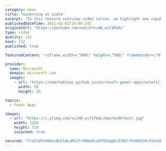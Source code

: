 ```yaml
---
category: news
title: "Governing at scale"
excerpt: "In this feature overview video series, we highlight new capabilities included in the latest update to Microsoft Power Apps.  Microsoft's Power Platform is a rich ecosystem of more than three hundred Microsoft and non-Microsoft connectors that can be leveraged by apps and flows. We are proud to introduce"
publishedDateTime: 2021-02-01T16:00:24Z
originalUrl: "https://youtube.com/watch?v=m8_wjf1PkAc"
type: video
quality: 122
heat: 122
published: true

featuredContent: "<iframe width=\"800\" height=\"500\" frameborder=\"0\" src=\"https://www.youtube.com/embed/m8_wjf1PkAc\" allow=\"accelerometer; autoplay; encrypted-media; gyroscope; picture-in-picture\" allowfullscreen></iframe>"

provider:
  name: Microsoft
  domain: microsoft.com
  images:
    - url: "https://smartableai.github.io/microsoft-power-apps/assets/images/organizations/microsoft.com-50x50.jpg"
      width: 50
      height: 50

topics:
  - Power Apps

images:
  - url: "https://i.ytimg.com/vi/m8_wjf1PkAc/maxresdefault.jpg"
    width: 1280
    height: 720
    isCached: true

secured: "7+x5JdTn456xv8n5lALeMSlFrXHHuEcoOfSD3qpEs3792lfh436534r3iVnSNfWrRG8Mx6CVcWlJ08TQeAWOHtxaUc4OVavt7JpTjZh4PQuJpZPuUB2ae4GFkSg2zfcIzfKRgNaIUXNg/0Dyi2I6QhlJourdXIGpjMV8w9Jqh6pu+XkvP9x8EgXDWB02HVcdLqzx9tE7J3mJGy6uCoT32rg2uvtANyKE7bvIAc5FuV3RH11JvEXrJ5vGjL4NFlBRr5SBARN/SYfAmqKBAQQQhueLgt0TEyUX+I5b97d19MO1iKk0KYvx0BYWQptcQmu1pCgzlduBNcPjnjrQAB79efMyr7hAv7ZsM3f0OWl/acmfAKvv6rORtcFbSQkBFbazLQIRtHNuga7jz5+O/H6Y2gs6/7eu/rhXJ7UyZ89XSEw=;r8wFeYOXfKmIEA+c3YEKTA=="
---
```


